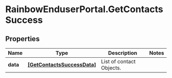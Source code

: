 # RainbowEnduserPortal.GetContactsSuccess

## Properties

Name | Type | Description | Notes
------------ | ------------- | ------------- | -------------
**data** | [**[GetContactsSuccessData]**](GetContactsSuccessData.md) | List of contact Objects. | 


